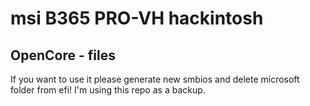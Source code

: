 # msi B365 PRO-VH hackintosh
## OpenCore - files
If you want to use it please generate new smbios and delete microsoft folder from efi!
I'm using this repo as a backup.
